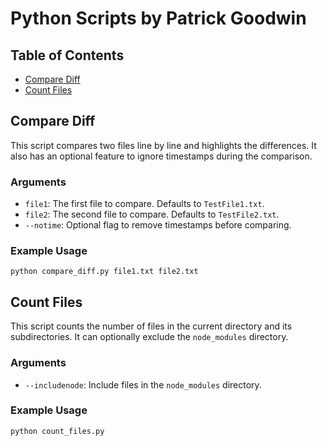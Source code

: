 # Python Scripts by Patrick Goodwin

## Table of Contents
- [Compare Diff](#compare-diff)
- [Count Files](#count-files)

## Compare Diff

This script compares two files line by line and highlights the differences. It also has an optional feature to ignore timestamps during the comparison.

### Arguments
- `file1`: The first file to compare. Defaults to `TestFile1.txt`.
- `file2`: The second file to compare. Defaults to `TestFile2.txt`.
- `--notime`: Optional flag to remove timestamps before comparing.

### Example Usage
```
python compare_diff.py file1.txt file2.txt
```

## Count Files

This script counts the number of files in the current directory and its subdirectories. It can optionally exclude the `node_modules` directory.

### Arguments

- `--includenode`: Include files in the `node_modules` directory.

### Example Usage
```
python count_files.py
```
